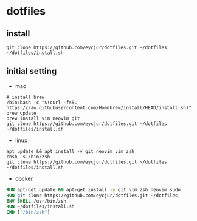 # dotfiles

## install
```shell
git clone https://github.com/eycjur/dotfiles.git ~/dotfiles
~/dotfiles/install.sh

```

## initial setting
- mac
```shell
# install brew
/bin/bash -c "$(curl -fsSL https://raw.githubusercontent.com/Homebrew/install/HEAD/install.sh)"
brew update
brew install vim neovim git
git clone https://github.com/eycjur/dotfiles.git ~/dotfiles
~/dotfiles/install.sh

```

- linux
```shell
apt update && apt install -y git neovim vim zsh
chsh -s /bin/zsh
git clone https://github.com/eycjur/dotfiles.git ~/dotfiles
~/dotfiles/install.sh

```

- docker
```Dockerfile
RUN apt-get update && apt-get install -y git vim zsh neovim sudo
RUN git clone https://github.com/eycjur/dotfiles.git ~/dotfiles
ENV SHELL /usr/bin/zsh
RUN ~/dotfiles/install.sh
CMD ["/bin/zsh"]
```

